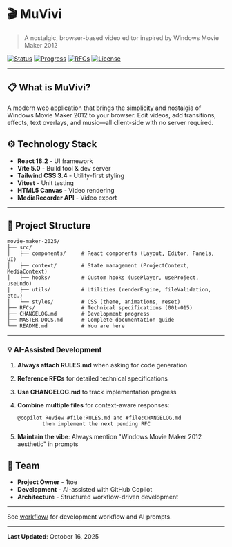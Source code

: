 # 🎬 MuVivi

> A nostalgic, browser-based video editor inspired by Windows Movie Maker 2012

[![Status](https://img.shields.io/badge/Status-Production%20Ready-brightgreen)](https://github.com/1toe/movie-maker-2025)
[![Progress](https://img.shields.io/badge/Progress-93%25-brightgreen)](./CHANGELOG.md)
[![RFCs](https://img.shields.io/badge/RFCs-14%2F15%20Complete-brightgreen)](./CHANGELOG.md)
[![License](https://img.shields.io/badge/License-MIT-blue.svg)](./LICENSE)

---

## 📋 What is MuVivi?

A modern web application that brings the simplicity and nostalgia of Windows Movie Maker 2012 to your browser. Edit videos, add transitions, effects, text overlays, and music—all client-side with no server required.

## ⚙️ Technology Stack

- **React 18.2** - UI framework
- **Vite 5.0** - Build tool & dev server
- **Tailwind CSS 3.4** - Utility-first styling
- **Vitest** - Unit testing
- **HTML5 Canvas** - Video rendering
- **MediaRecorder API** - Video export

---

## 📁 Project Structure

```
movie-maker-2025/
├── src/
│   ├── components/     # React components (Layout, Editor, Panels, UI)
│   ├── context/        # State management (ProjectContext, MediaContext)
│   ├── hooks/          # Custom hooks (usePlayer, useProject, useUndo)
│   ├── utils/          # Utilities (renderEngine, fileValidation, etc.)
│   └── styles/         # CSS (theme, animations, reset)
├── RFCs/               # Technical specifications (001-015)
├── CHANGELOG.md        # Development progress
├── MASTER-DOCS.md      # Complete documentation guide
└── README.md           # You are here
```

---

### 💡 **AI-Assisted Development**

1. **Always attach RULES.md** when asking for code generation
2. **Reference RFCs** for detailed technical specifications
3. **Use CHANGELOG.md** to track implementation progress
4. **Combine multiple files** for context-aware responses:
   ```
   @copilot Review #file:RULES.md and #file:CHANGELOG.md 
           then implement the next pending RFC
   ```

5. **Maintain the vibe**: Always mention "Windows Movie Maker 2012 aesthetic" in prompts


## 👥 Team

- **Project Owner** - 1toe
- **Development** - AI-assisted with GitHub Copilot
- **Architecture** - Structured workflow-driven development

---

See [workflow/](workflow/) for development workflow and AI prompts.

---

**Last Updated**: October 16, 2025  

